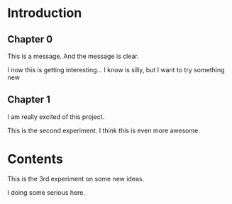 Introduction
============

Chapter 0
---------

This is a message. And the message is clear.

I now this is getting interesting...
I know is silly, but I want to try something new

Chapter 1
---------
I am really excited of this project.


This is the second experiment. I think this is even more awesome.


Contents
========

This is the 3rd experiment on some new ideas.



I doing some serious here.

